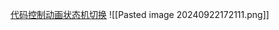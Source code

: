[代码控制动画状态机切换](file:///D:/Obsidian%20Unity/Unity/Unity%E5%9B%9B%E9%83%A8%E6%9B%B2/Assets/Scripts/Unity%C2%B7%E6%A0%B8%E5%BF%83/%E5%8A%A8%E7%94%BB%E5%9F%BA%E7%A1%80/Animator%E5%8A%A8%E7%94%BB%E7%8A%B6%E6%80%81%E6%9C%BA/Lesson33_%E4%BB%A3%E7%A0%81%E6%8E%A7%E5%88%B6%E5%8A%A8%E7%94%BB%E7%8A%B6%E6%80%81%E6%9C%BA%E5%88%87%E6%8D%A2.cs)
![[Pasted image 20240922172111.png]]